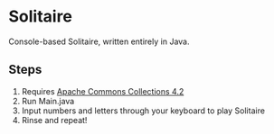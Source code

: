 # Solitaire
Console-based Solitaire, written entirely in Java.

## Steps
1. Requires [Apache Commons Collections 4.2](http://commons.apache.org/proper/commons-collections/download_collections.cgi)
2. Run Main.java
3. Input numbers and letters through your keyboard to play Solitaire
4. Rinse and repeat!
